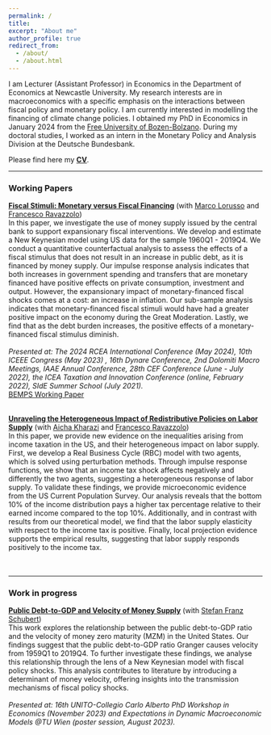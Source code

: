 ```yaml
---
permalink: /
title: 
excerpt: "About me"
author_profile: true
redirect_from: 
  - /about/
  - /about.html
---
```


I am Lecturer (Assistant Professor) in Economics in the Department of Economics at Newcastle University. My research interests are in macroeconomics with a specific emphasis on the interactions between fiscal policy and monetary policy. I am currently interested in modelling the financing of climate change policies. I obtained my PhD in Economics in January 2024 from the [Free University of Bozen-Bolzano](https://www.unibz.it/en/). During my doctoral studies, I worked as an intern in the Monetary Policy and Analysis Division at the Deutsche Bundesbank.


Please find here my [**CV**](https://claudroiu.github.io/files/CV_ClaudiaUdroiu.pdf).

____________
### Working Papers

[**Fiscal Stimuli: Monetary versus Fiscal Financing**](https://github.com/claudroiu/claudroiu.github.io/blob/master/files/Paper_LRU.pdf) (with [Marco Lorusso](https://www.ncl.ac.uk/business/people/profile/marcolorusso.html) and [Francesco Ravazzolo](http://www.francescoravazzolo.com/)) <br>
In this paper, we investigate the use of money supply issued by the central bank to support expansionary fiscal interventions. We develop and estimate a New Keynesian model using US data for the sample 1960Q1 - 2019Q4. We conduct a quantitative counterfactual analysis to assess the effects of a fiscal stimulus that does not result in an increase in public debt, as it is financed by money supply. Our impulse response analysis indicates that both increases in government spending and transfers that are monetary financed have positive effects on private consumption, investment and output. However, the expansionary impact of monetary-financed fiscal shocks comes at a cost: an increase in inflation. Our sub-sample analysis indicates that monetary-financed fiscal stimuli would have had a greater positive impact on the economy during the Great Moderation. Lastly, we find that as the debt burden increases, the positive effects of a monetary-financed fiscal stimulus diminish. <br>
<br />
_Presented at: The 2024 RCEA International Conference (May 2024), 10th ICEEE Congress (May 2023) , 16th Dynare Conference, 2nd Dolomiti Macro Meetings, IAAE Annual Conference, 28th CEF Conference (June - July 2022), the ICEA Taxation and Innovation Conference (online, February 2022), SIdE Summer School (July 2021)._
<br />
[BEMPS Working Paper](https://ideas.repec.org/p/bzn/wpaper/bemps105.html)
<br />
<br />

[**Unraveling the Heterogeneous Impact of Redistributive Policies on Labor Supply**](https://github.com/claudroiu/claudroiu.github.io/blob/master/files/IncomeTaxes_Kharazi_Ravazzolo_Udroiu.pdf) (with [Aicha Kharazi](https://sites.google.com/view/aichakharazi/home) and [Francesco Ravazzolo](http://www.francescoravazzolo.com/)) <br>
In this paper, we provide new evidence on the inequalities arising from income taxation in the US, and their heterogeneous impact on labor supply. First, we develop a Real Business Cycle (RBC) model with two agents, which is solved using perturbation methods. Through impulse response functions, we show that an income tax shock affects negatively and differently the two agents, suggesting a heterogeneous response of labor supply. To validate these findings, we provide microeconomic evidence from the US Current Population Survey. Our analysis reveals that the bottom 10% of the income distribution pays a higher tax percentage relative to their earned income compared to the top 10%. Additionally, and in contrast with results from our theoretical model, we find that the labor supply elasticity with respect to the income tax is positive. Finally, local projection evidence supports the empirical results, suggesting that labor supply responds positively to the income tax. <br>
<br />
<br />
________________________________________________________________
### Work in progress

[**Public Debt-to-GDP and Velocity of Money Supply**](https://github.com/claudroiu/claudroiu.github.io/blob/master/files/Public_debt_and_velocity.pdf) (with [Stefan Franz Schubert](https://www.unibz.it/it/faculties/economics-management/academic-staff/person/8367-stefan-franz-schubert)) <br>
This work explores the relationship between the public debt-to-GDP ratio and the velocity of money zero maturity (MZM) in the United States. Our findings suggest that the public debt-to-GDP ratio Granger causes velocity from 1959Q1 to 2019Q4. To further investigate these findings, we analyse this relationship through the lens of a New Keynesian model with fiscal policy shocks. This analysis contributes to literature by introducing a determinant of money velocity, offering insights into the transmission mechanisms of fiscal policy shocks. <br>
<br />
_Presented at: 16th UNITO-Collegio Carlo Alberto PhD Workshop in Economics (November 2023) and Expectations in Dynamic Macroeconomic Models @TU Wien (poster session, August 2023)._
<br />
<br />

